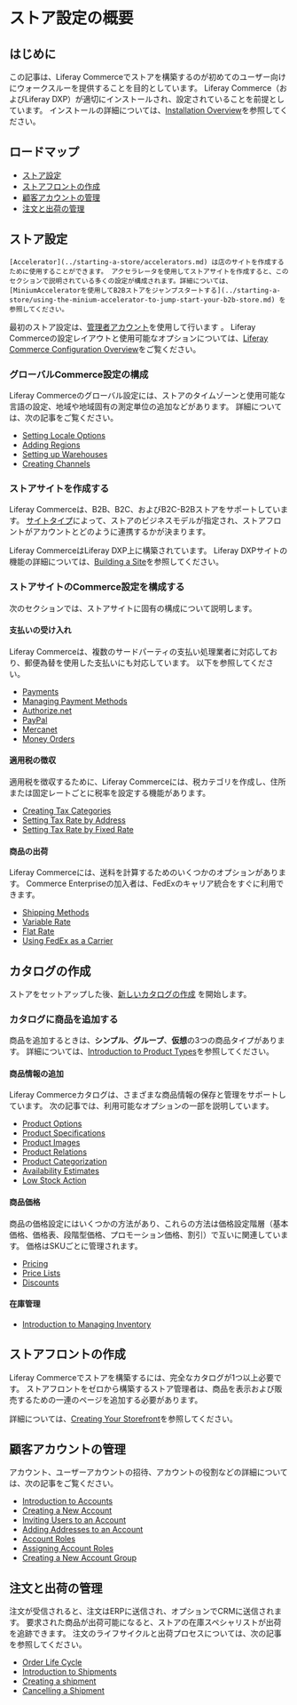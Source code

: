 # ストア設定の概要

## はじめに

この記事は、Liferay Commerceでストアを構築するのが初めてのユーザー向けにウォークスルーを提供することを目的としています。 Liferay Commerce（およびLiferay DXP）が適切にインストールされ、設定されていることを前提としています。 インストールの詳細については、[Installation Overview](../../installation-and-upgrades/installation-overview.md)を参照してください。

## ロードマップ

  - [ストア設定](#store-setup)
  - [ストアフロントの作成](#creating-the-storefront)
  - [顧客アカウントの管理](#managing-customer-accounts)
  - [注文と出荷の管理](#managing-orders-and-shipments)

## ストア設定

```{note}
[Accelerator](../starting-a-store/accelerators.md) は店のサイトを作成するために使用することができます。 アクセラレータを使用してストアサイトを作成すると、このセクションで説明されている多くの設定が構成されます。詳細については、[MiniumAcceleratorを使用してB2Bストアをジャンプスタートする](../starting-a-store/using-the-minium-accelerator-to-jump-start-your-b2b-store.md) を参照してください。
```

最初のストア設定は、[管理者アカウント](./introduction-to-the-admin-account.md)を使用して行います 。 Liferay Commerceの設定レイアウトと使用可能なオプションについては、[Liferay Commerce Configuration Overview](../store-administration/liferay-commerce-configuration-overview.md)をご覧ください。

### グローバルCommerce設定の構成

Liferay Commerceのグローバル設定には、ストアのタイムゾーンと使用可能な言語の設定、地域や地域固有の測定単位の追加などがあります。 詳細については、次の記事をご覧ください。

  - [Setting Locale Options](../store-administration/locale-options.md)
  - [Adding Regions](../store-administration/adding-regions.md)
  - [Setting up Warehouses](../managing-a-catalog/managing-inventory/warehouse-reference-guide.md)
  - [Creating Channels](./channels/introduction-to-channels.md)

### ストアサイトを作成する

Liferay Commerceは、B2B、B2C、およびB2C-B2Bストアをサポートしています。 [サイトタイプ](../starting-a-store/sites-and-site-types.md)によって、ストアのビジネスモデルが指定され、ストアフロントがアカウントとどのように連携するかが決まります。

Liferay CommerceはLiferay DXP上に構築されています。 Liferay DXPサイトの機能の詳細については、[Building a Site](https://learn.liferay.com/dxp/7.x/en/site-building/building-sites/adding-a-site.html)を参照してください。

### ストアサイトのCommerce設定を構成する

次のセクションでは、ストアサイトに固有の構成について説明します。

#### 支払いの受け入れ

Liferay Commerceは、複数のサードパーティの支払い処理業者に対応しており、郵便為替を使用した支払いにも対応しています。 以下を参照してください。

  - [Payments](../store-administration/configuring-payment-methods/payments.md)
  - [Managing Payment Methods](../store-administration/configuring-payment-methods/managing-payment-methods.md)
  - [Authorize.net](../store-administration/configuring-payment-methods/authorize.net.md)
  - [PayPal](../store-administration/configuring-payment-methods/mercanet.md)
  - [Mercanet](../store-administration/configuring-payment-methods/mercanet.md)
  - [Money Orders](../store-administration/configuring-payment-methods/mercanet.md)

#### 適用税の徴収

適用税を徴収するために、Liferay Commerceには、税カテゴリを作成し、住所または固定レートごとに税率を設定する機能があります。

  - [Creating Tax Categories](../store-administration/configuring-taxes/creating-tax-categories.md)
  - [Setting Tax Rate by Address](../store-administration/configuring-taxes/setting-tax-rate-by-address.md)
  - [Setting Tax Rate by Fixed Rate](../store-administration/configuring-taxes/setting-tax-rate-by-fixed-rate.md)

#### 商品の出荷

Liferay Commerceには、送料を計算するためのいくつかのオプションがあります。 Commerce Enterpriseの加入者は、FedExのキャリア統合をすぐに利用できます。

  - [Shipping Methods](../store-administration/configuring-shipping-methods/shipping-methods.md)
  - [Variable Rate](../store-administration/configuring-shipping-methods/using-the-variable-rate-shipping-method.md)
  - [Flat Rate](../store-administration/configuring-shipping-methods/using-the-flat-rate-shipping-method.md)
  - [Using FedEx as a Carrier](../store-administration/configuring-shipping-methods/using-the-fedex-shipping-method.md)

## カタログの作成

ストアをセットアップした後、[新しいカタログの作成](../managing-a-catalog/catalogs/creating-a-new-catalog.md) を開始します。

### カタログに商品を追加する

商品を追加するときは、**シンプル**、**グループ**、**仮想**の3つの商品タイプがあります。 詳細については、[Introduction to Product Types](../managing-a-catalog/creating-and-managing-products/product-types/introduction-to-product-types.md)を参照してください。

#### 商品情報の追加

Liferay Commerceカタログは、さまざまな商品情報の保存と管理をサポートしています。 次の記事では、利用可能なオプションの一部を説明しています。

  - [Product Options](../managing-a-catalog/creating-and-managing-products/products/customizing-your-product-with-product-options.md)
  - [Product Specifications](../managing-a-catalog/creating-and-managing-products/products/specifications.md)
  - [Product Images](../managing-a-catalog/creating-and-managing-products/products/product-images.md)
  - [Product Relations](../managing-a-catalog/creating-and-managing-products/products/related-products-up-sells-and-cross-sells.md)
  - [Product Categorization](../managing-a-catalog/creating-and-managing-products/products/organizing-your-catalog-with-product-categories.md)
  - [Availability Estimates](../managing-a-catalog/managing-inventory/availability-estimates.md)
  - [Low Stock Action](../managing-a-catalog/managing-inventory/low-stock-action.md)

#### 商品価格

商品の価格設定にはいくつかの方法があり、これらの方法は価格設定階層（基本価格、価格表、段階型価格、プロモーション価格、割引）で互いに関連しています。 価格はSKUごとに管理されます。

  - [Pricing](../managing-a-catalog/managing-prices/introduction-to-product-pricing-methods.md)
  - [Price Lists](../managing-a-catalog/managing-prices/creating-a-price-list.md)
  - [Discounts](../promoting-products/introduction-to-discounts.md)

#### 在庫管理

  - [Introduction to Managing Inventory](../managing-a-catalog/managing-inventory/introduction-to-managing-inventory.md)

## ストアフロントの作成

Liferay Commerceでストアを構築するには、完全なカタログが1つ以上必要です。 ストアフロントをゼロから構築するストア管理者は、商品を表示および販売するための一連のページを追加する必要があります。

詳細については、[Creating Your Storefront](../creating-store-content/creating-your-storefront.md)を参照してください。

## 顧客アカウントの管理

アカウント、ユーザーアカウントの招待、アカウントの役割などの詳細については、次の記事をご覧ください。

  - [Introduction to Accounts](../account-management/introduction-to-accounts.md)
  - [Creating a New Account](../account-management/creating-a-new-account.md)
  - [Inviting Users to an Account](../account-management/inviting-users-to-an-account.md)
  - [Adding Addresses to an Account](../account-management/adding-addresses-to-an-account.md)
  - [Account Roles](../account-management/account-roles.md)
  - [Assigning Account Roles](../account-management/assigning-account-roles.md)
  - [Creating a New Account Group](../account-management/creating-a-new-account-group.md)

## 注文と出荷の管理

注文が受信されると、注文はERPに送信され、オプションでCRMに送信されます。 要求された商品が出荷可能になると、ストアの在庫スペシャリストが出荷を追跡できます。 注文のライフサイクルと出荷プロセスについては、次の記事を参照してください。

  - [Order Life Cycle](../orders-and-fulfillment/orders/order-life-cycle.md)
  - [Introduction to Shipments](../orders-and-fulfillment/shipments/introduction-to-shipments.md)
  - [Creating a shipment](../orders-and-fulfillment/shipments/creating-a-shipment.md)
  - [Cancelling a Shipment](../orders-and-fulfillment/shipments/cancelling-a-shipment.md)
